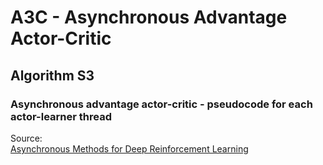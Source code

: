 # A3C - Asynchronous Advantage Actor-Critic

## Algorithm S3
### Asynchronous advantage actor-critic - pseudocode for each actor-learner thread
 

Source:\
[Asynchronous Methods for Deep Reinforcement Learning
](https://arxiv.org/abs/1602.01783)

